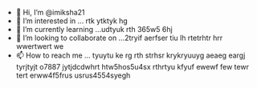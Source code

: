 - 👋 Hi, I’m @imiksha21
- 👀 I’m interested in ... rtk ytktyk hg
- 🌱 I’m currently learning ...udtyuk rth 365w5 6hj
- 💞️ I’m looking to collaborate on ...2tryif aerfser tiu lh rtetrhtr hrr wwertwert we
- 📫 How to reach me ... tyuytu ke rg rth strhsr  krykryuuyg aeaeg eargj tyrjtyjt o7887
 jytjdcdwhrt  htw5hos5u4sx rthrtyu kfyuf ewewf few tewr tert erww4f5frus usrus4554syegh
<!--- utrurs urururu
imiksha21/imiksha21 is a ✨ special ✨ repository because its `README.md` (this file) appears on your GitHub profile.
You can click the Preview link to take a look at your changes.
--->
